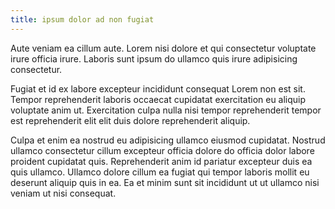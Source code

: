 ```yaml
---
title: ipsum dolor ad non fugiat
---
```


Aute veniam ea cillum aute. Lorem nisi dolore et qui consectetur voluptate irure officia irure. Laboris sunt ipsum do ullamco quis irure adipisicing consectetur.

Fugiat et id ex labore excepteur incididunt consequat Lorem non est sit. Tempor reprehenderit laboris occaecat cupidatat exercitation eu aliquip voluptate anim ut. Exercitation culpa nulla nisi tempor reprehenderit tempor est reprehenderit elit elit duis dolore reprehenderit aliquip.

Culpa et enim ea nostrud eu adipisicing ullamco eiusmod cupidatat. Nostrud ullamco consectetur cillum excepteur officia dolore do officia dolor labore proident cupidatat quis. Reprehenderit anim id pariatur excepteur duis ea quis ullamco. Ullamco dolore cillum ea fugiat qui tempor laboris mollit eu deserunt aliquip quis in ea. Ea et minim sunt sit incididunt ut ut ullamco nisi veniam ut nisi consequat.